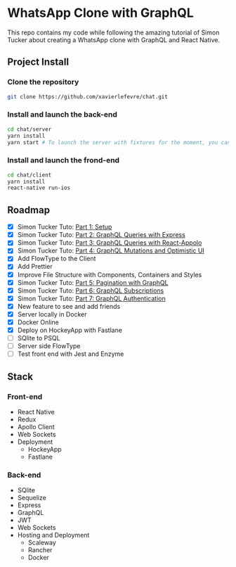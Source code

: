 # WhatsApp Clone with GraphQL

This repo contains my code while following the amazing tutorial of Simon Tucker about creating a WhatsApp clone with GraphQL and React Native.

## Project Install

### Clone the repository

```bash
git clone https://github.com/xavierlefevre/chat.git
```

### Install and launch the back-end

```bash
cd chat/server
yarn install
yarn start # To launch the server with fixtures for the moment, you can see the users in the terminal logs
```

### Install and launch the frond-end

```bash
cd chat/client
yarn install
react-native run-ios
```

## Roadmap

- [x] Simon Tucker Tuto: [Part 1: Setup](https://medium.com/@simontucker/building-chatty-a-whatsapp-clone-with-react-native-and-apollo-part-1-setup-68a02f7e11)
- [x] Simon Tucker Tuto: [Part 2: GraphQL Queries with Express](https://medium.com/@simontucker/building-chatty-part-2-graphql-queries-with-express-6dce83b39479)
- [x] Simon Tucker Tuto: [Part 3: GraphQL Queries with React-Appolo](https://medium.com/@simontucker/building-chatty-part-3-graphql-queries-with-react-apollo-e7e02c6dadc2)
- [x] Simon Tucker Tuto: [Part 4: GraphQL Mutations and Optimistic UI](https://medium.com/@simontucker/building-chatty-part-4-graphql-mutations-optimistic-ui-8dee7778a170)
- [x] Add FlowType to the Client
- [x] Add Prettier
- [x] Improve File Structure with Components, Containers and Styles
- [x] Simon Tucker Tuto: [Part 5: Pagination with GraphQL](https://medium.com/@simontucker/building-chatty-part-5-pagination-with-graphql-23a25fc9f0bf)
- [x] Simon Tucker Tuto: [Part 6: GraphQL Subscriptions](https://medium.com/@simontucker/building-chatty-part-6-graphql-subscriptions-b54df7d63e27)
- [x] Simon Tucker Tuto: [Part 7: GraphQL Authentication](https://medium.com/@simontucker/building-chatty-part-7-authentication-in-graphql-cd37770e5ab3)
- [x] New feature to see and add friends
- [x] Server locally in Docker
- [x] Docker Online
- [x] Deploy on HockeyApp with Fastlane
- [ ] SQlite to PSQL
- [ ] Server side FlowType
- [ ] Test front end with Jest and Enzyme

## Stack

### Front-end
- React Native
- Redux
- Apollo Client
- Web Sockets
- Deployment
  - HockeyApp
  - Fastlane

### Back-end
- SQlite
- Sequelize
- Express
- GraphQL
- JWT
- Web Sockets
- Hosting and Deployment
  - Scaleway
  - Rancher
  - Docker

